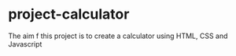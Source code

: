 # project-calculator
The aim f this project is to create a calculator using HTML, CSS and Javascript